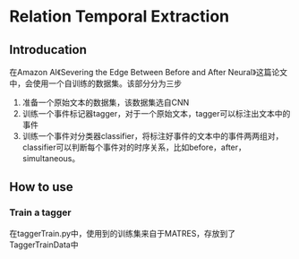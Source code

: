# Relation Temporal Extraction

## Introducation
在Amazon AI《Severing the Edge Between Before and After Neural》这篇论文中，会使用一个自训练的数据集。该部分分为三步
1. 准备一个原始文本的数据集，该数据集选自CNN
2. 训练一个事件标记器tagger，对于一个原始文本，tagger可以标注出文本中的事件
3. 训练一个事件对分类器classifier，将标注好事件的文本中的事件两两组对，classifier可以判断每个事件对的时序关系，比如before，after，simultaneous。

## How to use
### Train a tagger
在taggerTrain.py中，使用到的训练集来自于MATRES，存放到了TaggerTrainData中
